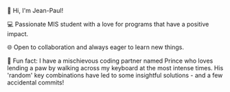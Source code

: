 👋 Hi, I'm Jean-Paul! 

💻 Passionate MIS student with a love for programs that have a positive impact. 

🌐 Open to collaboration and always eager to learn new things. 

🎉 Fun fact: I have a mischievous coding partner named Prince who loves lending a paw by walking across my keyboard at the most intense times. His 'random' key combinations have led to some insightful solutions - and a few accidental commits!  
